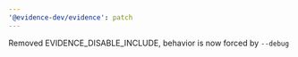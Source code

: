 ```yaml
---
'@evidence-dev/evidence': patch
---
```


Removed EVIDENCE_DISABLE_INCLUDE, behavior is now forced by `--debug`
